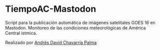 # TiempoAC-Mastodon
Script para la publicación automática de imágenes satelitales GOES 16 en Mastodon.
Monitoreo de las condiciones meteorológicas de América Central ístmica.

Realizado por [Andrés David Chavarría Palma](https://mastodon.cr/@tunkuluchu)